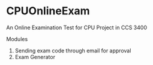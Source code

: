 # CPUOnlineExam
An Online Examination Test for CPU
Project in CCS 3400

Modules

1. Sending exam code through email for approval
2. Exam Generator

